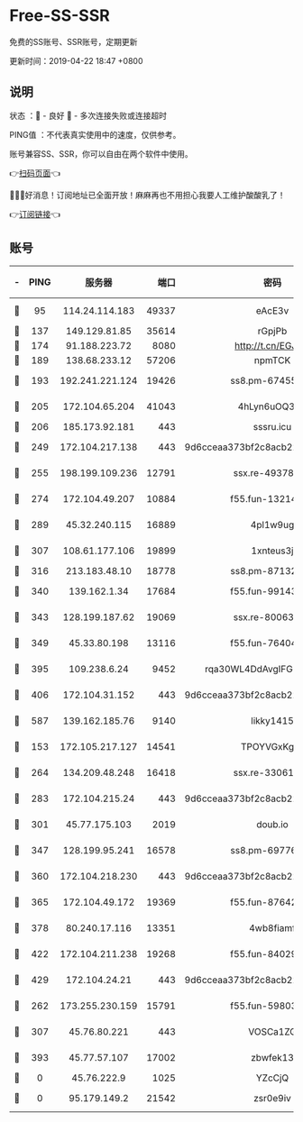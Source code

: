 # Free-SS-SSR

免费的SS账号、SSR账号，定期更新

更新时间：2019-04-22 18:47 +0800

## 说明

状态     ：🙂 - 良好 🙁 - 多次连接失败或连接超时

PING值   ：不代表真实使用中的速度，仅供参考。

账号兼容SS、SSR，你可以自由在两个软件中使用。

👉[扫码页面](https://liesauer.github.io/Free-SS-SSR/)👈

🎉🎉🎉好消息！订阅地址已全面开放！麻麻再也不用担心我要人工维护酸酸乳了！

👉[订阅链接](https://www.liesauer.net/yogurt/subscribe?ACCESS_TOKEN=DAYxR3mMaZAsaqUb)👈

## 账号

|-|PING|服务器|端口|密码|加密方式|区域|
|:----:|:----:|:-----:|-----:|:----:|:----:|:----:|
|🙂|95|114.24.114.183|49337|eAcE3v|chacha20-ietf|TW|
|🙂|137|149.129.81.85|35614|rGpjPb|rc4-md5|CN|
|🙂|174|91.188.223.72|8080|http://t.cn/EGJIyrl|rc4-md5|RU|
|🙂|189|138.68.233.12|57206|npmTCK|rc4-md5|US|
|🙂|193|192.241.221.124|19426|ss8.pm-67455656|aes-256-cfb|US|
|🙂|205|172.104.65.204|41043|4hLyn6uOQ3hU|aes-256-cfb|JP|
|🙂|206|185.173.92.181|443|sssru.icu|rc4-md5|RU|
|🙂|249|172.104.217.138|443|9d6cceaa373bf2c8acb22e60b6a58be6|aes-256-cfb|US|
|🙂|255|198.199.109.236|12791|ssx.re-49378224|aes-256-cfb|US|
|🙂|274|172.104.49.207|10884|f55.fun-13214951|aes-256-cfb|SG|
|🙂|289|45.32.240.115|16889|4pl1w9ug|aes-256-cfb|AU|
|🙂|307|108.61.177.106|19899|1xnteus3j|aes-256-cfb|FR|
|🙂|316|213.183.48.10|18778|ss8.pm-87132354|rc4-md5|RU|
|🙂|340|139.162.1.34|17684|f55.fun-99143275|aes-256-cfb|SG|
|🙂|343|128.199.187.62|19069|ssx.re-80063922|aes-256-cfb|SG|
|🙂|349|45.33.80.198|13116|f55.fun-76404127|aes-256-cfb|US|
|🙂|395|109.238.6.24|9452|rqa30WL4DdAvgIFG6Fs3znzTa|aes-256-cfb|FR|
|🙂|406|172.104.31.152|443|9d6cceaa373bf2c8acb22e60b6a58be6|aes-256-cfb|US|
|🙂|587|139.162.185.76|9140|likky1415|aes-256-cfb|DE|
|🙂|153|172.105.217.127|14541|TPOYVGxKglpi|aes-256-cfb|JP|
|🙂|264|134.209.48.248|16418|ssx.re-33061012|aes-256-cfb|US|
|🙂|283|172.104.215.24|443|9d6cceaa373bf2c8acb22e60b6a58be6|aes-256-cfb|US|
|🙂|301|45.77.175.103|2019|doub.io|aes-128-ctr|SG|
|🙂|347|128.199.95.241|16578|ss8.pm-69776510|aes-256-cfb|SG|
|🙂|360|172.104.218.230|443|9d6cceaa373bf2c8acb22e60b6a58be6|aes-256-cfb|US|
|🙂|365|172.104.49.172|19369|f55.fun-87642151|aes-256-cfb|SG|
|🙂|378|80.240.17.116|13351|4wb8fiamf|aes-256-cfb|DE|
|🙂|422|172.104.211.238|19268|f55.fun-84029225|aes-256-cfb|US|
|🙂|429|172.104.24.21|443|9d6cceaa373bf2c8acb22e60b6a58be6|aes-256-cfb|US|
|🙁|262|173.255.230.159|15791|f55.fun-59803167|aes-256-cfb|US|
|🙁|307|45.76.80.221|443|VOSCa1ZG|aes-256-cfb|DE|
|🙁|393|45.77.57.107|17002|zbwfek13|aes-256-cfb|GB|
|🙁|0|45.76.222.9|1025|YZcCjQ|rc4-md5|JP|
|🙁|0|95.179.149.2|21542|zsr0e9iv|aes-256-cfb|NL|
